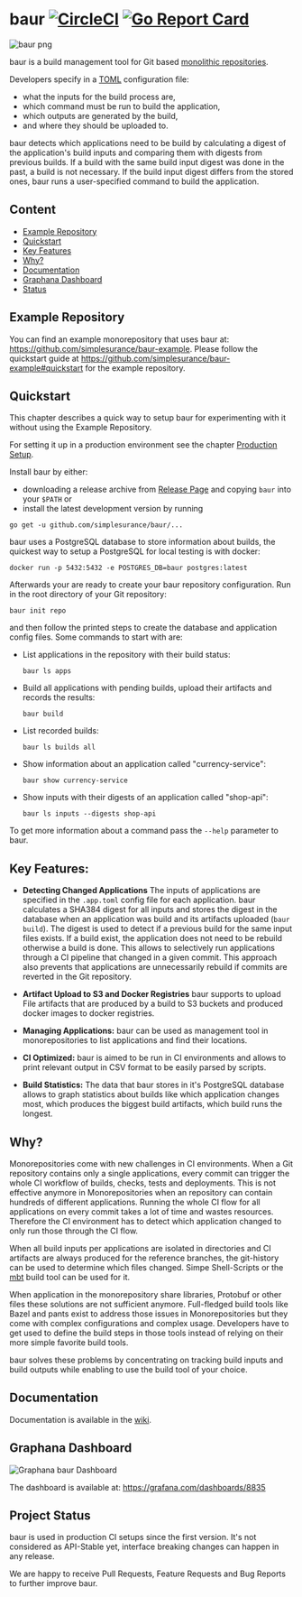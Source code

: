 # baur [![CircleCI](https://circleci.com/gh/simplesurance/baur.svg?style=svg&circle-token=8bc17577e45f5246cba2e1ea199ae504c8700eb6)](https://circleci.com/gh/simplesurance/baur) [![Go Report Card](https://goreportcard.com/badge/github.com/simplesurance/baur)](https://goreportcard.com/report/github.com/simplesurance/baur)

![baur png](https://github.com/simplesurance/baur/wiki/media/baur.png)

baur is a build management tool for Git based
[monolithic repositories](https://en.wikipedia.org/wiki/Monorepo).

Developers specify in a [TOML](https://github.com/toml-lang/toml) configuration file:
- what the inputs for the build process are,
- which command must be run to build the application,
- which outputs are generated by the build,
- and where they should be uploaded to.

baur detects which applications need to be build by calculating a digest of the
application's build inputs and comparing them with digests from previous builds.
If a build with the same build input digest was done in the past, a build is not necessary.
If the build input digest differs from the stored ones, baur runs a
user-specified command to build the application.

## Content
* [Example Repository](#Example-Repository)
* [Quickstart](#Quickstart)
* [Key Features](#Key-Features)
* [Why?](#Why)
* [Documentation](#Documentation)
* [Graphana Dashboard](#Graphana-Dashboard)
* [Status](#Status)

## Example Repository
You can find an example monorepository that uses baur at:
<https://github.com/simplesurance/baur-example>.
Please follow the quickstart guide at
<https://github.com/simplesurance/baur-example#quickstart> for the example repository.

## Quickstart
This chapter describes a quick way to setup baur for experimenting with it
without using the Example Repository.

For setting it up in a production environment see the chapter
[Production Setup](https://github.com/simplesurance/baur/wiki/Configuration#production-setup).

Install baur by either:
- downloading a release archive from
  [Release Page](https://github.com/simplesurance/baur/releases) and copying
  `baur` into your `$PATH` or
- install the latest development version by running
```
go get -u github.com/simplesurance/baur/...
```

baur uses a PostgreSQL database to store information about builds, the quickest
way to setup a PostgreSQL for local testing is with docker:
```
docker run -p 5432:5432 -e POSTGRES_DB=baur postgres:latest
```

Afterwards your are ready to create your baur repository configuration.
Run in the root directory of your Git repository:
```
baur init repo
```
and then follow the printed steps to create the database and application config
files.
Some commands to start with are:

- List applications in the repository with their build status:
  ```
  baur ls apps
  ```
- Build all applications with pending builds, upload their artifacts and
  records the results:
  ```
  baur build
  ```
- List recorded builds:
  ```
  baur ls builds all
  ```
- Show information about an application called "currency-service":
  ```
  baur show currency-service
  ```
- Show inputs with their digests of an application called "shop-api":
  ```
  baur ls inputs --digests shop-api
  ```

To get more information about a command pass the `--help` parameter to baur.

## Key Features:
* **Detecting Changed Applications**
The inputs of applications are specified in the `.app.toml` config file for each
application. baur calculates a SHA384 digest for all inputs and stores the
digest in the database when an application was build and its artifacts uploaded
(`baur build`).
The digest is used to detect if a previous build for the same input files exists.
If a build exist, the application does not need to be rebuild otherwise a build
is done.
This allows to selectively run applications through a CI pipeline that changed
in a given commit.
This approach also prevents that applications are unnecessarily rebuild if
commits are reverted in the Git repository.

* **Artifact Upload to S3 and Docker Registries**
baur supports to upload File artifacts that are produced by a build to S3
buckets and produced docker images to docker registries.

* **Managing Applications:**
baur can be used as management tool in monorepositories to list applications and
find their locations.

* **CI Optimized:**
baur is aimed to be run in CI environments and allows to print relevant output
in CSV format to be easily parsed by scripts.

* **Build Statistics:**
The data that baur stores in it's PostgreSQL database allows to graph statistics
about builds like which application changes most, which produces the biggest
build artifacts, which build runs the longest.

## Why?
Monorepositories come with new challenges in CI environments.
When a Git repository contains only a single applications, every commit can
trigger the whole CI workflow of builds, checks, tests and deployments.
This is not effective anymore in Monorepositories when an repository can contain
hundreds of different applications. Running the whole CI flow for all
applications on every commit takes a lot of time and wastes resources.
Therefore the CI environment has to detect which application changed to only run
those through the CI flow.

When all build inputs per applications are isolated in directories and CI
artifacts are always produced for the reference branches, the git-history can be
used to determine which files changed. Simpe Shell-Scripts or the
[mbt](https://github.com/mbtproject/mbt) build tool can be used for it.

When application in the monorepository share libraries, Protobuf or other files
these solutions are not sufficient anymore.
Full-fledged build tools like Bazel and pants exist to address those issues in
Monorepositories but they come with complex configurations and complex usage.
Developers have to get used to define the build steps in those tools instead of
relying on their more simple favorite build tools.

baur solves these problems by concentrating on tracking build inputs and build
outputs while enabling to use the build tool of your choice.


## Documentation
Documentation is available in the
[wiki](https://github.com/simplesurance/baur/wiki).

## Graphana Dashboard
![Graphana baur Dashboard](https://github.com/simplesurance/baur/wiki/media/graphana-dashboard.png "Graphana baur Dashboard")

The dashboard is available at: <https://grafana.com/dashboards/8835>

## Project Status
baur is used in production CI setups since the first version.
It's not considered as API-Stable yet, interface breaking changes can happen in
any release.

We are happy to receive Pull Requests, Feature Requests and Bug Reports to
further improve baur.
